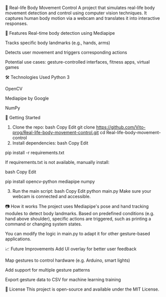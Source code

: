 📌 Real-life Body Movement Control
A project that simulates real-life body movement detection and control using computer vision techniques. It captures human body motion via a webcam and translates it into interactive responses.

🎯 Features
Real-time body detection using Mediapipe

Tracks specific body landmarks (e.g., hands, arms)

Detects user movement and triggers corresponding actions

Potential use cases: gesture-controlled interfaces, fitness apps, virtual games

🛠️ Technologies Used
Python 3

OpenCV

Mediapipe by Google

NumPy

🚀 Getting Started
1. Clone the repo:
bash
Copy
Edit
git clone https://github.com/Vito-prog/Real-life-body-movement-control.git
cd Real-life-body-movement-control
2. Install dependencies:
bash
Copy
Edit

pip install -r requirements.txt

If requirements.txt is not available, manually install:

bash
Copy
Edit

pip install opencv-python mediapipe numpy

3. Run the main script:
bash
Copy
Edit
python main.py
Make sure your webcam is connected and accessible.

📷 How it works
The project uses Mediapipe's pose and hand tracking modules to detect body landmarks. Based on predefined conditions (e.g. hand above shoulder), specific actions are triggered, such as printing a command or changing system states.

You can modify the logic in main.py to adapt it for other gesture-based applications.

📈 Future Improvements
Add UI overlay for better user feedback

Map gestures to control hardware (e.g. Arduino, smart lights)

Add support for multiple gesture patterns

Export gesture data to CSV for machine learning training

📄 License
This project is open-source and available under the MIT License.
